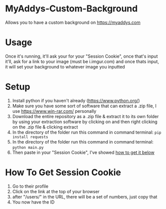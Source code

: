 # MyAddys-Custom-Background
Allows you to have a custom background on https://myaddys.com

# Usage

Once it's running, it'll ask your for your "Session Cookie", once that's input it'll, ask for a link to your image (must be i.imgur.com) and once thats input, it will set your background to whatever image you inputted

# Setup
1. Install python if you haven't already (https://www.python.org/)
2. Make sure you have some sort of software that can extract a .zip file, I use https://www.win-rar.com/ personally
3. Download the entire repository as a .zip file & extract it to its own folder by using your extraction software by clicking on and then right clicking on the .zip file & clicking extract
4. In the directory of the folder run this command in command terminal: `pip install requests`
7. In the directory of the folder run this command in command terminal: `python main.py`
8. Then paste in your "Session Cookie", I've showed [how to get it below](##how-to-get-userid)

# How To Get Session Cookie
1. Go to their profile
2. Click on the link at the top of your browser
3. after "/users/" in the URL, there will be a set of numbers, just copy that
4. You now have the ID
